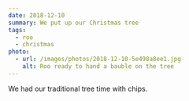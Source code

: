 ```yaml
---
date: 2018-12-10
summary: We put up our Christmas tree
tags:
  - roo
  - christmas
photo:
  - url: /images/photos/2018-12-10-5e498a8ee1.jpg
    alt: Roo ready to hand a bauble on the tree
---
```

We had our traditional tree time with chips.